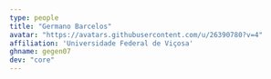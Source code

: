 ```yaml
---
type: people
title: "Germano Barcelos"
avatar: "https://avatars.githubusercontent.com/u/26390780?v=4"
affiliation: 'Universidade Federal de Viçosa'
ghname: gegen07
dev: "core"
---
```

